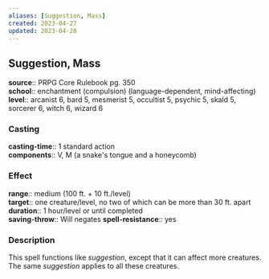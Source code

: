```yaml
---
aliases: [Suggestion, Mass]
created: 2023-04-27
updated: 2023-04-28
---
```


## Suggestion, Mass

**source**:: PRPG Core Rulebook pg. 350  
**school**:: enchantment (compulsion) (language-dependent, mind-affecting)
**level**:: arcanist 6, bard 5, mesmerist 5, occultist 5, psychic 5, skald 5, sorcerer 6, witch 6, wizard 6

### Casting

**casting-time**:: 1 standard action  
**components**:: V, M (a snake's tongue and a honeycomb)

### Effect

**range**:: medium (100 ft. + 10 ft./level)  
**target**:: one creature/level, no two of which can be more than 30 ft. apart  
**duration**:: 1 hour/level or until completed  
**saving-throw**:: Will negates
**spell-resistance**:: yes

### Description

This spell functions like *suggestion*, except that it can affect more creatures. The same *suggestion* applies to all these creatures.

